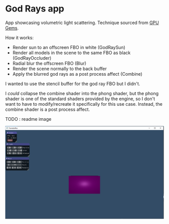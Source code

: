 
# God Rays app

App showcasing volumetric light scattering. Technique sourced from [GPU Gems](https://developer.nvidia.com/gpugems/GPUGems3/gpugems3_ch13.html).

How it works:
- Render sun to an offscreen FBO in white (GodRaySun)
- Render all models in the scene to the same FBO as black (GodRayOccluder)
- Radial blur the offscreen FBO (Blur)
- Render the scene normally to the back buffer
- Apply the blurred god rays as a post process affect (Combine)

I wanted to use the stencil buffer for the god ray FBO but I didn't. 

I _could_ collapse the combine shader into the phong shader, but the phong shader is one of the standard shaders provided by the engine, so I don't want to have to modify/recreate it specifically for this use case. Instead, the combine shader is a post process affect. 

TODO : readme image

<img src="res/readme.png">
